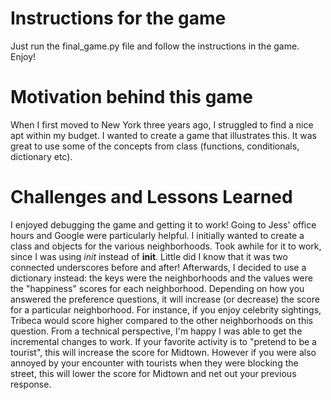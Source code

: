 # **Instructions for the game**
Just run the final_game.py file and follow the instructions in the game. Enjoy!

# **Motivation behind this game**
When I first moved to New York three years ago, I struggled to find a nice apt within my budget. I wanted to create a game that illustrates this. It was great to use some of the concepts from class (functions, conditionals, dictionary etc).

# **Challenges and Lessons Learned**
I enjoyed debugging the game and getting it to work! Going to Jess' office hours and Google were particularly helpful. I initially wanted to create a class and objects for the various neighborhoods. Took awhile for it to work, since I was using _init_ instead of __init__. Little did I know that it was two connected underscores before and after! Afterwards, I decided to use a dictionary instead: the keys were the neighborhoods and the values were the "happiness" scores for each neighborhood. Depending on how you answered the preference questions, it will increase (or decrease) the score for a particular neighborhood. For instance, if you enjoy celebrity sightings, Tribeca would score higher compared to the other neighborhoods on this question. From a technical perspective, I'm happy I was able to get the incremental changes to work. If your favorite activity is to "pretend to be a tourist", this will increase the score for Midtown. However if you were also annoyed by your encounter with tourists when they were blocking the street, this will lower the score for Midtown and net out your previous response. 
